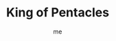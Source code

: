 ---
# basics
title     		 : "King of Pentacles"
token					 : 'coins-14'
card_type			 : '' # major, minor, court
layout				 : "tarot-card"
author    		 : 'me'
one_liner 		 : "Stability, dependability, confidence, intervention"
alt_names			 : ['Knight of Disks', 'Father of Roots']
images				 : ['/assets/images/tarot/rws/rw-coins-14.jpg']
keywords			 : ['Stability', 'dependability', 'confidence', 'intervention']
url						 : 'tarot/cards/coins-14'
aliases				 : ['coins-king']

# password: 'foolish journey'
dropbox				 : ''

personality    : "The King of Coins can represent anyone who tends to control (King) finances and physical resources (Coins). The King may also represent the tendency to be more conservative than innovative, or the need to intervene on the behalf of others with less confidence or experience."

meaning_light  : "Becoming debt-free. Having more than enough to get by. Making contributions to a savings plan. Taking a new job with an eye toward advancing your career. Buying life or health insurance. Being confident in the bedroom. Taking on the role of enforcer when called upon to do so."

meaning_shadow : "Becoming so conservative you resist all change on principle alone. Ignoring innovations in the name of preserving tradition. Being smug or cocky. Becoming ruthlessly dedicated to profit or pleasure. Being sexually selfish. Bossing others around, especially when you’re not empowered to do so."

# more detail
correspondence_element 			: "Fire"
correspondence_planet 			: "Earth"
correspondence_affirmation 	: "I embody confidence and fairness."
correspondence_story 				: "The main character must persuade conservative or traditional people to try a new approach, or must spurn tradition in order to succeed."

advice_relationships 	 : "Money trouble can ruin romance; dedicate yourself to handling funds (especially mutual ones) responsibly. Planning for a future together can be exciting and even arousing. Express physical affection with boldness. When circumstances dictate, be prepared to speak up or take action in your partner’s defense."

advice_work 					 : "This card points to a need for a conservative approach to making and spending money. Stay on budget. Find ways to reduce costs. These measures don’t have to choke innovation and fun; they just call on you to be more creative with the resources you do have."

advice_spirituality 	 : "Allow your spirituality to inspire financial and physical responsibility. Take great care to honor the money you’ve been given. Take special care of your body, and see it as an instrument of the Universal Will. Lend your resources to those who earnestly need your help."

advice_personal_growth : "Mature souls handle money and relationships responsibly. Before spending money, consider the consequences. Before becoming physical with someone, consider the potential outcome of your actions. Live in the moment, but cultivate an awareness of future events your present actions could call into being."

advice_fortune_telling : "This card represents an older man with a financially, socially, and politically conservative spirit, likely born between August 12th and September 11th, who is known for putting his money where his mouth is."

questions	: ["How do you assign value to the objects around you? If you sense that physical things are becoming too important, what should you do?", "One way to control (King) the physical realm (Coins) is to restrict those actions that disturb the status quo. How might being physically or financially conservative be an advantage now? How might shattering that control lead to positive outcomes?", "How can you handle expenses with greater confidence and maturity?", "How dependable are you? How dependable would others say you are?"]

# referenced in the symbols.toml data file
symbols	  : ['coins', 'king', 'harvest-throne', 'goat']

# metadata
suppress_topnav : true
related_cards 	: []

---